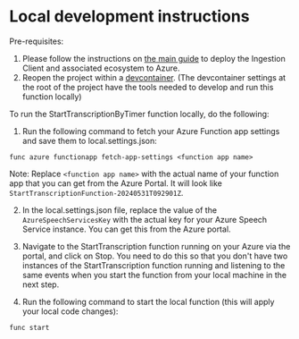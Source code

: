 # Local development instructions

Pre-requisites:
1. Please follow the instructions on [the main guide](./../Setup/guide.md#ingestion-client-setup-instructions) to deploy the Ingestion Client and associated ecosystem to Azure. 
2. Reopen the project within a [devcontainer](https://containers.dev/overview). (The devcontainer settings at the root of the project have the tools needed to develop and run this function locally)

To run the StartTranscriptionByTimer function locally, do the following:

1. Run the following command to fetch your Azure Function app settings and save them to local.settings.json:

```
func azure functionapp fetch-app-settings <function app name>
```

Note: Replace `<function app name>` with the actual name of your function app that you can get from the Azure Portal. It will look like `StartTranscriptionFunction-20240531T092901Z`.

2. In the local.settings.json file, replace the value of the `AzureSpeechServicesKey` with the actual key for your Azure Speech Service instance. You can get this from the Azure portal.

3. Navigate to the StartTranscription function running on your Azure via the portal, and click on Stop. You need to do this so that you don't have two instances of the StartTranscription function running and listening to the same events when you start the function from your local machine in the next step.

4. Run the following command to start the local function (this will apply your local code changes):

```
func start
```